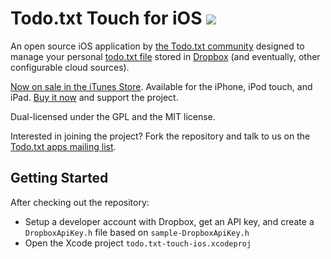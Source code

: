 # Todo.txt Touch for iOS [![](https://img.shields.io/gitter/room/todotxt/todo.txt-ios.svg)](https://gitter.im/todotxt/todo.txt-ios)

An open source iOS application by [the Todo.txt community](http://groups.yahoo.com/group/todotxt/) designed to manage your personal [todo.txt file](http://todotxt.com) stored in [Dropbox](http://dropbox.com) (and eventually, other configurable cloud sources).

[Now on sale in the iTunes Store](http://itunes.apple.com/us/app/todo.txt-touch/id491342186?ls=1&mt=8). Available for the iPhone, iPod touch, and iPad. [Buy it now](http://itunes.apple.com/us/app/todo.txt-touch/id491342186?ls=1&mt=8) and support the project.

Dual-licensed under the GPL and the MIT license.

Interested in joining the project? Fork the repository and talk to us on the [Todo.txt apps mailing list](http://groups.yahoo.com/group/todotxt/).

## Getting Started

After checking out the repository:

* Setup a developer account with Dropbox, get an API key,
and create a `DropboxApiKey.h` file based on `sample-DropboxApiKey.h`
* Open the Xcode project `todo.txt-touch-ios.xcodeproj`
